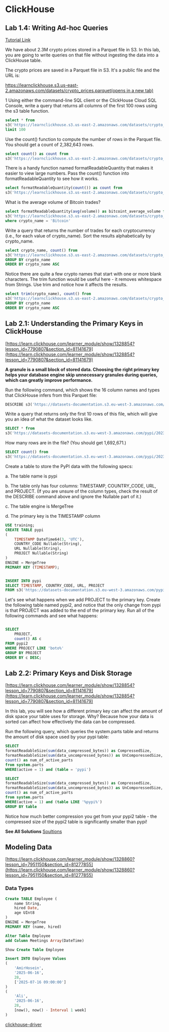 # ClickHouse

## Lab 1.4: Writing Ad-hoc Queries
[Tutorial Link](https://learn.clickhouse.com/learner_module/show/1328489?lesson_id=7667283&section_id=81140575)

We have about 2.3M crypto prices stored in a Parquet file in S3. In this lab, you are going to write queries on that file without ingesting the data into a ClickHouse table.

The crypto prices are saved in a Parquet file in S3. It's a public file and the URL is:

[https://learnclickhouse.s3.us-east-2.amazonaws.com/datasets/crypto_prices.parquet(opens in a new tab)](https://learnclickhouse.s3.us-east-2.amazonaws.com/datasets/crypto_prices.parquet)

1
Using either the command-line SQL client or the ClickHouse Cloud SQL Console, write a query that returns all columns of the first 100 rows using the s3 table function.

```sql
select * from
s3('https://learnclickhouse.s3.us-east-2.amazonaws.com/datasets/crypto_prices.parquet')
limit 100
```

Use the count() function to compute the number of rows in the Parquet file. You should get a count of 2,382,643 rows.

```sql
select count() as count from
s3('https://learnclickhouse.s3.us-east-2.amazonaws.com/datasets/crypto_prices.parquet')

```

There is a handy function named formatReadableQuantity that makes it easier to view large numbers. Pass the count() function into formatReadableQuantity to see how it works.

```sql
select formatReadableQuantity(count()) as count from
s3('https://learnclickhouse.s3.us-east-2.amazonaws.com/datasets/crypto_prices.parquet')

```

What is the average volume of Bitcoin trades?

```sql
select formatReadableQuantity(avg(volume)) as bitcoint_average_volume from
s3('https://learnclickhouse.s3.us-east-2.amazonaws.com/datasets/crypto_prices.parquet')
where crypto_name = 'Bitcoin'
```

Write a query that returns the number of trades for each cryptocurrency (i.e., for each value of crypto_name). Sort the results alphabetically by crypto_name.

```sql
select crypto_name, count() from
s3('https://learnclickhouse.s3.us-east-2.amazonaws.com/datasets/crypto_prices.parquet')
GROUP BY crypto_name
ORDER BY crypto_name ASC
```

Notice there are quite a few crypto names that start with one or more blank characters. The trim function would be useful here - it removes whitespace from Strings. Use trim and notice how it affects the results.

```sql
select trim(crypto_name), count() from
s3('https://learnclickhouse.s3.us-east-2.amazonaws.com/datasets/crypto_prices.parquet')
GROUP BY crypto_name
ORDER BY crypto_name ASC
```

## Lab 2.1: Understanding the Primary Keys in ClickHouse
[https://learn.clickhouse.com/learner_module/show/1328854?lesson_id=7790807&section_id=81141679](https://learn.clickhouse.com/learner_module/show/1328854?lesson_id=7790807&section_id=81141679)  

**A granule is a small block of stored data. Choosing the right primary key helps your database engine skip unnecessary granules during queries, which can greatly improve performance.**  

Run the following command, which shows the 16 column names and types that ClickHouse infers from this Parquet file:  
```sql
DESCRIBE s3('https://datasets-documentation.s3.eu-west-3.amazonaws.com/pypi/2023/pypi_0_7_34.snappy.parquet');

```

Write a query that returns only the first 10 rows of this file, which will give you an idea of what the dataset looks like.  

```sql
SELECT * from  
s3('https://datasets-documentation.s3.eu-west-3.amazonaws.com/pypi/2023/pypi_0_7_34.snappy.parquet') LIMIT 50;
```
How many rows are in the file? (You should get 1,692,671.)

```sql
SELECT count() from
s3('https://datasets-documentation.s3.eu-west-3.amazonaws.com/pypi/2023/pypi_0_7_34.snappy.parquet') LIMIT 50;
```

Create a table to store the PyPI data with the following specs: 

a. The table name is pypi

b. The table only has four columns: TIMESTAMP, COUNTRY_CODE, URL, and PROJECT. (If you are unsure of the column types, check the result of the DESCRIBE command above and ignore the Nullable part of it.)

c. The table engine is MergeTree

d. The primary key is the TIMESTAMP column

```sql
USE training;
CREATE TABLE pypi
(
    TIMESTAMP DateTime64(3, 'UTC'),
    COUNTRY_CODE Nullable(String),
    URL Nullable(String),
    PROJECT Nullable(String)
)
ENGINE = MergeTree
PRIMARY KEY (TIMESTAMP);


INSERT INTO pypi
SELECT TIMESTAMP, COUNTRY_CODE, URL, PROJECT
FROM s3('https://datasets-documentation.s3.eu-west-3.amazonaws.com/pypi/2023/pypi_0_7_34.snappy.parquet');

```


Let's see what happens when we add PROJECT to the primary key. Create the following table named pypi2, and notice that the only change from pypi is that PROJECT was added to the end of the primary key. Run all of the following commands and see what happens:

```sql

SELECT 
    PROJECT,
    count() AS c
FROM pypi2
WHERE PROJECT LIKE 'boto%'
GROUP BY PROJECT
ORDER BY c DESC;
```

## Lab 2.2: Primary Keys and Disk Storage
[https://learn.clickhouse.com/learner_module/show/1328854?lesson_id=7790807&section_id=81141679](https://learn.clickhouse.com/learner_module/show/1328854?lesson_id=7790807&section_id=81141679)

In this lab, you will see how a different primary key can affect the amount of disk space your table uses for storage. Why? Because how your data is sorted can affect how effectively the data can be compressed.

Run the following query, which queries the system.parts table and returns the amount of disk space used by your pypi table:
```sql
SELECT
formatReadableSize(sum(data_compressed_bytes)) as CompressedSize,
formatReadableSize(sum(data_uncompressed_bytes)) as UnComporessedSize,
count() as num_of_active_parts
from system.parts
WHERE(active = 1) and (table = 'pypi')
```

``` sql
SELECT
formatReadableSize(sum(data_compressed_bytes)) as CompressedSize,
formatReadableSize(sum(data_uncompressed_bytes)) as UnComporessedSize,
count() as num_of_active_parts
from system.parts
WHERE(active = 1) and (table LIKE '%pypi%')
GROUP BY table
```
Notice how much better compression you get from your pypi2 table - the compressed size of the pypi2 table is significantly smaller than pypi!

**See All Solutions**
[Soultions](https://github.com/ClickHouse/clickhouse-academy/tree/main/developer/02_clickhouse_architecture)

## Modeling Data
[https://learn.clickhouse.com/learner_module/show/1328860?lesson_id=7951150&section_id=81277855](https://learn.clickhouse.com/learner_module/show/1328860?lesson_id=7951150&section_id=81277855)

### Data Types
```sql
Create TABLE Employee (
    name String,
    hired Date,
    age UInt8
)
ENGINE = MergeTree
PRIMARY KEY (name, hired)

Alter Table Employee 
add Column Meetings Array(DateTime)

Show Create Table Employee
```

```sql
Insert INTO Employee Values
(
    'AmirHosein',
    '2025-06-16',
    28,
    ['2025-07-16 09:00:00']
)
(
    'Ali',
    '2025-06-16',
    28,
    [now(), now() - Interval 1 week]
)
```







[clickhouse-driver](https://clickhouse-driver.readthedocs.io/en/latest/installation.html)

